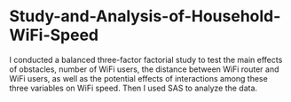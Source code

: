 # Study-and-Analysis-of-Household-WiFi-Speed
I conducted a balanced three-factor factorial study to test the main effects of obstacles, number of WiFi users, the distance between WiFi router and WiFi users, as well as the potential effects of interactions among these three variables on WiFi speed. Then I used SAS to analyze the data.
